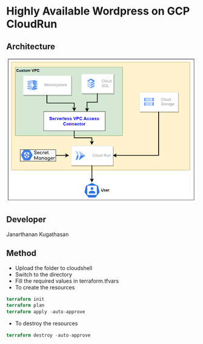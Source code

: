 # Highly Available Wordpress on GCP CloudRun

## Architecture
<kbd>
  <img src="Architecture.png">
</kbd>

## Developer
Janarthanan Kugathasan

## Method

- Upload the folder to cloudshell
- Switch to the directory
- Fill the required values in terraform.tfvars
- To create the resources
```terraform
terraform init
terraform plan
terraform apply -auto-approve
```
- To destroy the resources
```terraform
terraform destroy -auto-approve
```
